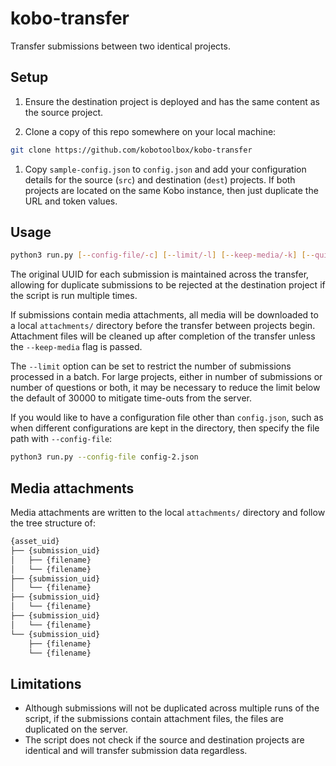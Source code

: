 # kobo-transfer

Transfer submissions between two identical projects.

## Setup

1. Ensure the destination project is deployed and has the same content as the
   source project.

1. Clone a copy of this repo somewhere on your local machine:

```bash
git clone https://github.com/kobotoolbox/kobo-transfer
```

1. Copy `sample-config.json` to `config.json` and add your configuration details
   for the source (`src`) and destination (`dest`) projects. If both projects
   are located on the same Kobo instance, then just duplicate the URL and token
   values.

## Usage

```bash
python3 run.py [--config-file/-c] [--limit/-l] [--keep-media/-k] [--quiet/-q]
```

The original UUID for each submission is maintained across the transfer,
allowing for duplicate submissions to be rejected at the destination project if
the script is run multiple times.

If submissions contain media attachments, all media will be downloaded to a
local `attachments/` directory before the transfer between projects begin.
Attachment files will be cleaned up after completion of the transfer unless the
`--keep-media` flag is passed.

The `--limit` option can be set to restrict the number of submissions processed
in a batch. For large projects, either in number of submissions or number of
questions or both, it may be necessary to reduce the limit below the default of
30000 to mitigate time-outs from the server.

If you would like to have a configuration file other than `config.json`, such as
when different configurations are kept in the directory, then specify the file
path with `--config-file`:

```bash
python3 run.py --config-file config-2.json
```

## Media attachments

Media attachments are written to the local `attachments/` directory and follow
the tree structure of:

```bash
{asset_uid}
├── {submission_uid}
│   ├── {filename}
│   └── {filename}
├── {submission_uid}
│   └── {filename}
├── {submission_uid}
│   └── {filename}
├── {submission_uid}
│   └── {filename}
└── {submission_uid}
    ├── {filename}
    └── {filename}
```

## Limitations

- Although submissions will not be duplicated across multiple runs of the
  script, if the submissions contain attachment files, the files are duplicated
  on the server.
- The script does not check if the source and destination projects are identical
  and will transfer submission data regardless.

